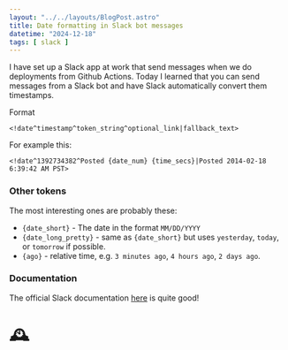 ```yaml
---
layout: "../../layouts/BlogPost.astro"
title: Date formatting in Slack bot messages
datetime: "2024-12-18"
tags: [ slack ]
---
```


I have set up a Slack app at work that send messages when we do deployments from Github Actions. Today I learned that you can send messages from a Slack bot and have Slack automatically convert them timestamps.

Format

```text
<!date^timestamp^token_string^optional_link|fallback_text>
```

For example this:
```text
<!date^1392734382^Posted {date_num} {time_secs}|Posted 2014-02-18 6:39:42 AM PST>
```

### Other tokens

The most interesting ones are probably these:

* `{date_short}` - The date in the format `MM/DD/YYYY`
* `{date_long_pretty}` - same as `{date_short}` but uses `yesterday`, `today`, or `tomorrow` if possible.
* `{ago}` - relative time, e.g. `3 minutes ago`, `4 hours ago`, `2 days ago`.


### Documentation
The official Slack documentation [here](https://api.slack.com/reference/surfaces/formatting#date-formatting) is quite
good!

# 🕰️
